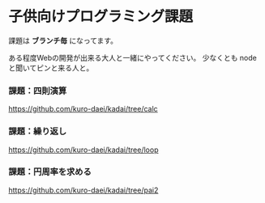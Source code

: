 # 子供向けプログラミング課題

課題は **ブランチ毎** になってます。

ある程度Webの開発が出来る大人と一緒にやってください。
少なくとも node と聞いてピンと来る人と。

### 課題：四則演算
https://github.com/kuro-daei/kadai/tree/calc

### 課題：繰り返し
https://github.com/kuro-daei/kadai/tree/loop

### 課題：円周率を求める
https://github.com/kuro-daei/kadai/tree/pai2

